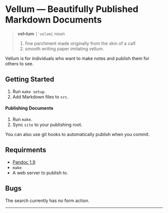 # Vellum — Beautifully Published Markdown Documents

> **vel•lum** `|ˈveləm|` noun  
> 1. fine parchment made originally from the skin of a calf.  
> 2. smooth writing paper imitating vellum.

Vellum is for individuals who want to make notes and publish them for others to see.

## Getting Started

1. Run `make setup`.
2. Add Markdown files to `src`.

#### Publishing Documents

1. Run `make`.
2. Sync `site` to your publishing root.

You can also use git hooks to automatically publish when you commit.

## Requirments

* [Pandoc 1.9][pandoc-install]
* `make`
* A web server to publish to.

## Bugs

The search currently has no form action. 

----

[pandoc-install]: http://johnmacfarlane.net/pandoc/installing.html